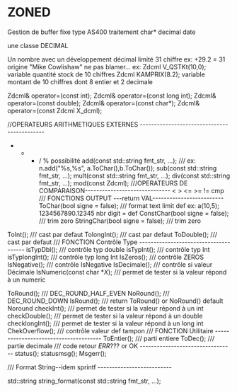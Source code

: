 # ZONED
Gestion de buffer fixe  type AS400 traitement char* decimal date   

une classe DECIMAL

Un nombre avec un développement décimal limité 31 chiffre ex: +29.2 = 31 
origine "Mike Cowlishaw" ne pas blamer...
ex: Zdcml V_QSTKt(10,0);  variable quantité stock de 10 chiffres
Zdcml KAMPRIX(8.2); variable montant de 10 chiffres dont 8 entier et 2 decimale

Zdcml& operator=(const  int);
Zdcml& operator=(const  long int);
Zdcml& operator=(const double);
Zdcml& operator=(const char*);
Zdcml& operator=(const Zdcml  X_dcml);

//OPERATEURS ARITHMETIQUES EXTERNES --------------------------------------------
+ - * / %
possibilité 
add(const  std::string fmt_str, ...);  /// ex: n.add("%s,%s", a.ToChar(),b.ToChar());
sub(const  std::string fmt_str, ...);
mult(const std::string fmt_str, ...);
div(const  std::string fmt_str, ...);
mod(const Zdcml);
///OPERATEURS DE COMPARAISON------------------------------
< > <= >= != cmp
/// FONCTIONS OUTPUT ---return VAL-------------------------
ToChar(bool signe = false);       /// format text limit def ex: a(10,5); 1234567890.12345  nbr digit = def
ConstChar(bool signe = false);    /// trim zero
StringChar(bool signe = false);   /// trim zero

ToInt();        /// cast par defaut
TolongInt();    /// cast par defaut
ToDouble();     /// cast par defaut
/// FONCTION Contrôle Type --------------------------------------
isTypDbl();     /// contrôle typ double
isTypInt();     /// contrôle typ Int
isTyplongInt(); /// contrôle typ long Int
IsZeros();      /// contrôle ZEROS
IsNegative();   /// contrôle IsNegative
IsDecimale();   /// contrôle si valeur Décimale
IsNumeric(const char *_X_); /// permet de tester si la valeur répond à un numeric

ToRound();      /// DEC_ROUND_HALF_EVEN
NoRound();      /// DEC_ROUND_DOWN
IsRound();      /// return  ToRound() or NoRound()        default  Noround
checkInt();                /// permet de tester si la valeur répond à un int
checkDouble();             /// permet de tester si la valeur répond à un double
checklongInt();            /// permet de tester si la valeur répond à un long int
ChekOverflow();            /// contrôle valeur def tampon
/// FONCTION Utilitaire --------------------------------------
ToEntier();         /// parti entiere
ToDec();            /// partie decimale
/// code retour _ERR_??? or OK ---------------------------------
status();
statusmsg();
Msgerr();

/// Format String--idem sprintf --------------------------

std::string string_format(const std::string fmt_str, ...);






